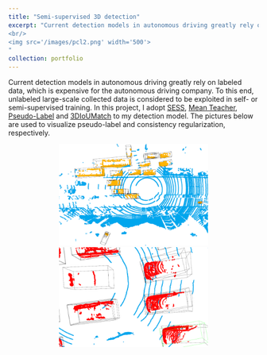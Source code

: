 ```yaml
---
title: "Semi-supervised 3D detection"
excerpt: "Current detection models in autonomous driving greatly rely on annotated data, which is expensive for the autonomous driving company. To this end, unlabeled large-scale collected data is considered to be exploited in self- or semi-supervised training. In this project, I adopt [SESS](https://github.com/Na-Z/sess), [Mean Teacher](https://github.com/CuriousAI/mean-teacher), [Pseudo-Label](https://github.com/EricArazo/PseudoLabeling) and [3DIoUMatch](https://github.com/THU17cyz/3DIoUMatch-PVRCNN) to my detection model. The picture below is the visualization of the labeled scan and unlabeled scan.
<br/>
<img src='/images/pcl2.png' width='500'>
"
collection: portfolio
---
```


Current detection models in autonomous driving greatly rely on labeled data, which is expensive for the autonomous driving company. To this end, unlabeled large-scale collected data is considered to be exploited in self- or semi-supervised training. In this project, I adopt [SESS](https://github.com/Na-Z/sess), [Mean Teacher](https://github.com/CuriousAI/mean-teacher), [Pseudo-Label](https://github.com/EricArazo/PseudoLabeling) and [3DIoUMatch](https://github.com/THU17cyz/3DIoUMatch-PVRCNN) to my detection model. The pictures below are used to visualize pseudo-label and consistency regularization, respectively.
<br/>
<div align=center >
    <img src="/images/pseudolabel.png" width="300"/>    <img src="/images/consistency.png" width="300"/> 
</div>
